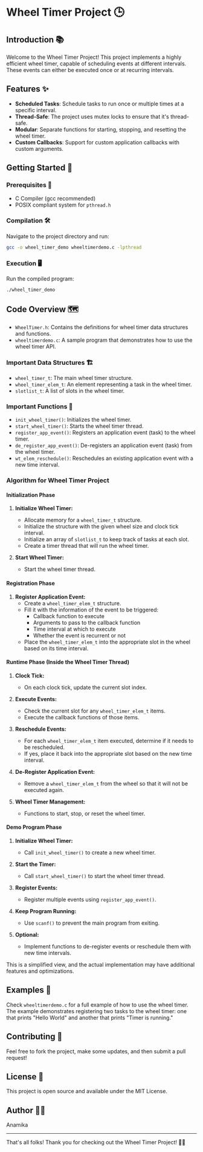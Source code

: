 
# Wheel Timer Project 🕒

## Introduction 📚

Welcome to the Wheel Timer Project! This project implements a highly efficient wheel timer, capable of scheduling events at different intervals. These events can either be executed once or at recurring intervals. 

## Features ✨

- **Scheduled Tasks**: Schedule tasks to run once or multiple times at a specific interval.
- **Thread-Safe**: The project uses mutex locks to ensure that it's thread-safe.
- **Modular**: Separate functions for starting, stopping, and resetting the wheel timer.
- **Custom Callbacks**: Support for custom application callbacks with custom arguments.

## Getting Started 🚀

### Prerequisites 📝

- C Compiler (gcc recommended)
- POSIX compliant system for `pthread.h`

### Compilation 🛠️

Navigate to the project directory and run:

```bash
gcc -o wheel_timer_demo wheeltimerdemo.c -lpthread
```

### Execution 🖥️

Run the compiled program:

```bash
./wheel_timer_demo
```

## Code Overview 🗺️

- `WheelTimer.h`: Contains the definitions for wheel timer data structures and functions.
- `wheeltimerdemo.c`: A sample program that demonstrates how to use the wheel timer API.

### Important Data Structures 🏗️

- `wheel_timer_t`: The main wheel timer structure.
- `wheel_timer_elem_t`: An element representing a task in the wheel timer.
- `slotlist_t`: A list of slots in the wheel timer.

### Important Functions 🧰

- `init_wheel_timer()`: Initializes the wheel timer.
- `start_wheel_timer()`: Starts the wheel timer thread.
- `register_app_event()`: Registers an application event (task) to the wheel timer.
- `de_register_app_event()`: De-registers an application event (task) from the wheel timer.
- `wt_elem_reschedule()`: Reschedules an existing application event with a new time interval.


### Algorithm for Wheel Timer Project

#### Initialization Phase
1. **Initialize Wheel Timer:**
    - Allocate memory for a `wheel_timer_t` structure.
    - Initialize the structure with the given wheel size and clock tick interval.
    - Initialize an array of `slotlist_t` to keep track of tasks at each slot.
    - Create a timer thread that will run the wheel timer.
  
2. **Start Wheel Timer:**
    - Start the wheel timer thread.
  
#### Registration Phase
1. **Register Application Event:**
    - Create a `wheel_timer_elem_t` structure.
    - Fill it with the information of the event to be triggered:
        - Callback function to execute
        - Arguments to pass to the callback function
        - Time interval at which to execute
        - Whether the event is recurrent or not
    - Place the `wheel_timer_elem_t` into the appropriate slot in the wheel based on its time interval.

#### Runtime Phase (Inside the Wheel Timer Thread)
1. **Clock Tick:**
    - On each clock tick, update the current slot index.
  
2. **Execute Events:**
    - Check the current slot for any `wheel_timer_elem_t` items.
    - Execute the callback functions of those items.
  
3. **Reschedule Events:**
    - For each `wheel_timer_elem_t` item executed, determine if it needs to be rescheduled.
    - If yes, place it back into the appropriate slot based on the new time interval.

4. **De-Register Application Event:**
    - Remove a `wheel_timer_elem_t` from the wheel so that it will not be executed again.
  
5. **Wheel Timer Management:**
    - Functions to start, stop, or reset the wheel timer.

#### Demo Program Phase
1. **Initialize Wheel Timer:**
    - Call `init_wheel_timer()` to create a new wheel timer.

2. **Start the Timer:**
    - Call `start_wheel_timer()` to start the wheel timer thread.
  
3. **Register Events:**
    - Register multiple events using `register_app_event()`.
  
4. **Keep Program Running:**
    - Use `scanf()` to prevent the main program from exiting.

5. **Optional:**
    - Implement functions to de-register events or reschedule them with new time intervals.

This is a simplified view, and the actual implementation may have additional features and optimizations.

## Examples 🌟

Check `wheeltimerdemo.c` for a full example of how to use the wheel timer. The example demonstrates registering two tasks to the wheel timer: one that prints "Hello World" and another that prints "Timer is running."

## Contributing 🤝

Feel free to fork the project, make some updates, and then submit a pull request!

## License 📜

This project is open source and available under the MIT License.

## Author 👨‍💻

Anamika

---

That's all folks! Thank you for checking out the Wheel Timer Project! 🎉🙌